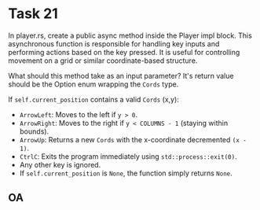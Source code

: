 # Task 21

In player.rs, create a public async method inside the Player impl block. This 
asynchronous function is responsible for handling key inputs and performing actions
based on the key pressed. It is useful for controlling movement on a grid or 
similar coordinate-based structure.

What should this method take as an input parameter? It's return value should be 
the Option enum wrapping the `Cords` type.

If `self.current_position` contains a valid `Cords` (x,y):

- `ArrowLeft`: Moves to the left if `y > 0`.
- `ArrowRight`: Moves to the right if `y < COLUMNS - 1` (staying within bounds).
- `ArrowUp`: Returns a new `Cords` with the x-coordinate decremented `(x - 1)`.
- `CtrlC`: Exits the program immediately using `std::process::exit(0)`.
- Any other key is ignored.
- If `self.current_position` is `None`, the function simply returns `None`.

## OA

